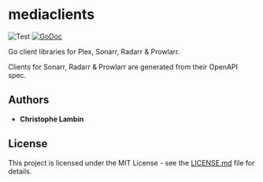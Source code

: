 # mediaclients
![Test](https://github.com/clambin/mediaclients/workflows/Test/badge.svg)
[![GoDoc](https://pkg.go.dev/badge/github.com/clambin/mediaclients?utm_source=godoc)](http://pkg.go.dev/github.com/clambin/mediaclients)

Go client libraries for Plex, Sonarr, Radarr & Prowlarr.

Clients for Sonarr, Radarr & Prowlarr are generated from their OpenAPI spec.

## Authors

* **Christophe Lambin**

## License

This project is licensed under the MIT License - see the [LICENSE.md](LICENSE.md) file for details.
